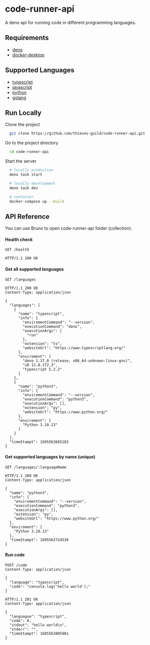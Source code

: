 # code-runner-api

A deno api for running code in different programming languages.


## Requirements

- [deno](https://deno.land/)
- [docker-desktop](https://www.docker.com/products/docker-desktop/)


## Supported Languages

- [typescript](https://www.typescriptlang.org/)
- [javascript](https://developer.mozilla.org/en-US/docs/Web/JavaScript)
- [python](https://www.python.org/)
- [golang](https://go.dev/)


## Run Locally

Clone the project

```bash
  git clone https://github.com/thieves-guild/code-runner-api.git
```

Go to the project directory

```bash
  cd code-runner-api
```

Start the server

```bash
  # locally production
  deno task start
```

```bash
  # locally development
  deno task dev
```

```bash
  # container
  docker-compose up --build
```

## API Reference
You can use Bruno to open code-runner-api folder (collection).

#### Health check
```http
GET /health

HTTP/1.1 200 OK
```

#### Get all supported languages

```http
GET /languages

HTTP/1.1 200 OK
Content-Type: application/json

{
  "languages": [
    {
      "name": "typescript",
      "info": {
        "enviromentCommand": "--version",
        "executionCommand": "deno",
        "executionArgs": [
          "run"
        ],
        "extension": "ts",
        "websiteUrl": "https://www.typescriptlang.org/"
      },
      "enviroment": [
        "deno 1.37.0 (release, x86_64-unknown-linux-gnu)",
        "v8 11.8.172.3",
        "typescript 5.2.2"
      ]
    },
    {
      "name": "python3",
      "info": {
        "enviromentCommand": "--version",
        "executionCommand": "python3",
        "executionArgs": [],
        "extension": "py",
        "websiteUrl": "https://www.python.org/"
      },
      "enviroment": [
        "Python 3.10.13"
      ]
    }
  ],
  "timeStampt": 1695563685183
}
```

#### Get supported languages by name (unique)

```http
GET /languages/:languageName

HTTP/1.1 200 OK
Content-Type: application/json

{
  "name": "python3",
  "info": {
    "enviromentCommand": "--version",
    "executionCommand": "python3",
    "executionArgs": [],
    "extension": "py",
    "websiteUrl": "https://www.python.org/"
  },
  "enviroment": [
    "Python 3.10.13"
  ],
  "timeStampt": 1695563724530
}
```

#### Run code

```http
POST /code
Content-Type: application/json

{
  "language": "typescript",
  "code": "console.log('hello world');"
}

HTTP/1.1 201 OK
Content-Type: application/json

{
  "languague": "typescript",
  "code": 0,
  "stdout": "hello world\n",
  "stderr": "",
  "timeStampt": 1695563805981
}
```
